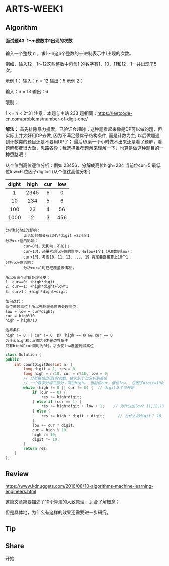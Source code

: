 # ARTS-WEEK1

## Algorithm
#### 面试题43. 1～n整数中1出现的次数
输入一个整数 n ，求1～n这n个整数的十进制表示中1出现的次数。

例如，输入12，1～12这些整数中包含1 的数字有1、10、11和12，1一共出现了5次。

示例 1：
输入：n = 12
输出：5
示例 2：

输入：n = 13
输出：6


限制：

1 <= n < 2^31
注意：本题与主站 233 题相同：https://leetcode-cn.com/problems/number-of-digit-one/

**解法：** 首先排除暴力搜索，已验证会超时；这种题看起来像是DP可以做的题，但实际上并太好用DP去做, 因为不满足最优子结构条件, 而是计数为主; 以后做题遇到计数类的题目还是不要用DP了；
最后琢磨一个小时做不出来还是看了题解，看题解都费很大劲，思路各异；我选择推荐题解来理解一下，也算是做这种题目的一种思路吧！



从个位到高位逐位分析：例如 23456，分解成高位high=234  当前位cur=5  最低位low=6  位因子digit=1 (从个位往高位分析)

| dight | high | cur  | low  |
| :---: | :--: | :--: | :--: |
|   1   | 2345 |  6   |  0   |
|  10   | 234  |  5   |  6   |
|  100  |  23  |  4   |  56  |
| 1000  |  2   |  3   | 456  |

```
分析high位的影响：
		无论如何都会有234\*digit =234个1
分析cur位的影响：
		cur=0时，无影响，不加1；
		cur=1时，还要考虑low位的影响，有low+1个1（从0数到low）；
		cur>1时，考虑10，11，12，...，19 肯定要直接算上10个1；
分析low位影响：
		分析cur=1时已经覆盖该情况；

所以有三个逻辑处理分支：
1. cur==0: +high*digit
2. cur==1: +high*dight+low*1
3. cur>1： +high*dight+digit

如何迭代：
低位依赖高位！所以先处理低位再处理高位：
low = low + cur*dight;
cur = high%10
high = high/10

边界条件：
high != 0 || cur != 0  即  high == 0 && cur == 0
为什么high和cur都为0才是边界条件
只有high和cur同时为0时，才会使low覆盖到最高位

```

```cpp
class Solution {
public:
    int countDigitOne(int n) {
        long digit = 1, res = 0;
        long high = n/10, cur = n%10, low = 0;
        // 分析每位出现1的次数，依次从个位分析到高位
        // 一个数字分成三部分：高位high， 当前位cur，低位low， 位因子digit=10的x次方
        while (high != 0 || cur != 0) {  // digit从个位开始
            if (cur == 0) {
                res += high*digit;
            } else if (cur == 1) {
                res += high*digit + low + 1;    // 为什么加low? 11,12,13,14 ==> +low=4   为什么加1? 10==> +1
            } else {
                res += high * digit + digit;      // 为什么加digit？ 10,11,12,...,19,20 ==> 只有10个
            }
            low += cur * digit;
            cur = high % 10;
            high /= 10;
            digit *= 10;
        }
        return res;
    }
};
```



## Review

https://www.kdnuggets.com/2016/08/10-algorithms-machine-learning-engineers.html

这篇文章简要描述了10个算法的大致原理，适合了解概念；

但是具体地，为什么有这样的效果还需要进一步研究，

## Tip





## Share

开始



